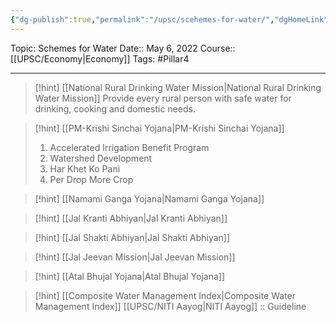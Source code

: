 ```yaml
---
{"dg-publish":true,"permalink":"/upsc/scehemes-for-water/","dgHomeLink":true,"dgPassFrontmatter":false}
---
```


Topic: Schemes for Water
Date:: May 6, 2022
Course:: [[UPSC/Economy|Economy]]
Tags: #Pillar4

---

> [!hint] [[National Rural Drinking Water Mission|National Rural Drinking Water Mission]]
> Provide every rural person with safe water for drinking, cooking and domestic needs.  


> [!hint] [[PM-Krishi Sinchai Yojana|PM-Krishi Sinchai Yojana]]
> 1. Accelerated Irrigation Benefit Program 
> 2. Watershed Development
> 3. Har Khet Ko Pani
> 4. Per Drop More Crop
> 

> [!hint] [[Namami Ganga Yojana|Namami Ganga Yojana]]

> [!hint] [[Jal Kranti Abhiyan|Jal Kranti Abhiyan]]

> [!hint] [[Jal Shakti Abhiyan|Jal Shakti Abhiyan]]

> [!hint] [[Jal Jeevan Mission|Jal Jeevan Mission]]

> [!hint] [[Atal Bhujal Yojana|Atal Bhujal Yojana]]

> [!hint] [[Composite Water Management Index|Composite Water Management Index]]
> [[UPSC/NITI Aayog|NITI Aayog]] :: Guideline



